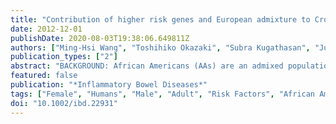 ```yaml
---
title: "Contribution of higher risk genes and European admixture to Crohn's disease in African Americans"
date: 2012-12-01
publishDate: 2020-08-03T19:38:06.649811Z
authors: ["Ming-Hsi Wang", "Toshihiko Okazaki", "Subra Kugathasan", "Judy H. Cho", "Kim L. Isaacs", "James D. Lewis", "Duane T. Smoot", "John F. Valentine", "Howard A. Kader", "Jean G. Ford", "Mary L. Harris", "Maria Oliva-Hemker", "Carmen Cuffari", "Michael S. Torbenson", "Richard H. Duerr", "Mark S. Silverberg", "John D. Rioux", "Kent D. Taylor", "Geoffrey C. Nguyen", "Yuqiong Wu", "Lisa W. Datta", "Stanley Hooker", "Themistocles Dassopoulos", "Rick A. Kittles", "Linda W. H. Kao", "Steven R. Brant"]
publication_types: ["2"]
abstract: "BACKGROUND: African Americans (AAs) are an admixed population of West African (WA) and European ancestry (EA). Crohn's disease (CD) susceptibility genes have not been established. We therefore evaluated the contribution of European admixture and major established risk genes to AA CD. METHODS: Ninety-seven admixture informative markers were genotyped for ancestry estimates using STRUCTURE. Overall, 354 AA CD cases and 354 ethnicity-matched controls were genotyped for total 21 single nucleotide polymorphisms (SNPs) in ATG16L1, NOD2, IBD5, IL23R and IRGM by TaqMan or direct sequencing. Association was evaluated by logistic regression, adjusted for ancestry. RESULTS: Mean EA was similar among the CD cases and controls (20.9% and 20.4%, respectively, P = 0.58). No significant admixture differences were observed among 211 to 227 cases stratified by phenotypic subclassifications including onset, surgery, site, and behavior. CD was associated with NOD2 carrier (6.93% CD, 2.15% Controls, P = 0.007), ATG16L1 Thr300Ala (36.1% CD, 29.3% Controls, P = 0.003), SLC22A4 and SLC22A5 (IBD5 locus) functional SNPs (Leu503Phe [10.5% CD, 7.6% Controls, P = 0.05] and g-207c [41.3% CD, 35.7% Controls, P = 0.03], respectively), and IL23R rs2201841 (18.2% CD, 13.8% Controls, P = 0.03), but not IRGM variants, nor three African ancestral NOD2 nonsynonymous variants. IBD5 risk was recessive. An all-minor allele IBD5 haplotype from EA was associated (P = 0.05), whereas a more common haplotype isolating g-207c was not. CONCLUSIONS: Specific functional gene variations contribute significantly to AA CD risk. Established NOD2, SLC22A4-A5, and ATG16L1 variants show increased CD risk, with IBD5 recessive. Although CD is more common in whites, European admixture is similar among AA cases and controls."
featured: false
publication: "*Inflammatory Bowel Diseases*"
tags: ["Female", "Humans", "Male", "Adult", "Risk Factors", "African Americans", "Crohn Disease", "European Continental Ancestry Group", "Genetic Predisposition to Disease", "Polymorphism", "Single Nucleotide", "Receptors", "Interleukin", "Genotype", "Inflammatory Bowel Diseases", "Haplotypes", "Nod2 Signaling Adaptor Protein", "Autophagy-Related Proteins", "Carrier Proteins", "GTP-Binding Proteins", "Receptors", "Interleukin/genetics", "Crohn Disease/*genetics", "Genetic Predisposition to Disease/*genetics", "Nod2 Signaling Adaptor Protein/genetics", "Polymorphism", "Single Nucleotide/genetics", "African Americans/*genetics", "Carrier Proteins/genetics", "European Continental Ancestry Group/*genetics", "GTP-Binding Proteins/genetics", "Inflammatory Bowel Diseases/genetics"]
doi: "10.1002/ibd.22931"
---
```


